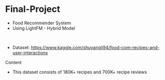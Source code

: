 # Final-Project

- Food Recommender System
- Using LightFM - Hybrid Model

<br>

- Dataset: https://www.kaggle.com/shuyangli94/food-com-recipes-and-user-interactions 

Content
- This dataset consists of 180K+ recipes and 700K+ recipe reviews
